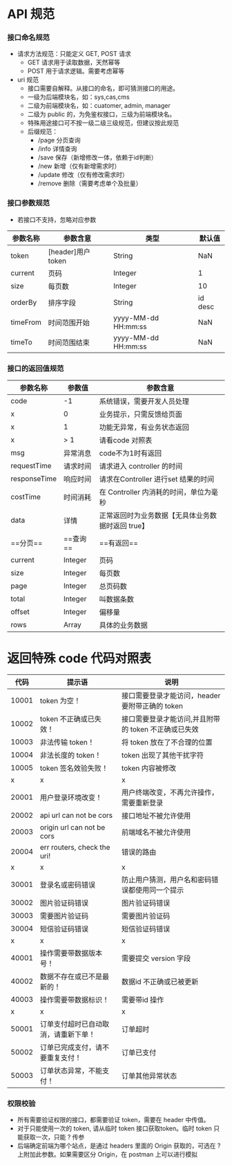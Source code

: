 
# API 规范

### 接口命名规范
- 请求方法规范：只能定义 GET, POST 请求
  - GET 请求用于读取数据，天然幂等
  - POST 用于请求逻辑。需要考虑幂等
- uri 规范
  - 接口需要自解释。从接口的命名，即可猜测接口的用途。
  - 一级为后端模块名，如：sys,cas,cms
  - 二级为前端模块名，如：cuatomer, admin, manager
  - 二级为 public 的，为免鉴权接口，三级为前端模块名。
  - 特殊用途接口可不按一级二级三级规范，但建议按此规范
  - 后缀规范：
    - /page 分页查询
    - /info 详情查询
    - /save 保存（新增修改一体，依赖于id判断）
    - /new 新增（仅有新增需求时）
    - /update 修改（仅有修改需求时）
    - /remove 删除（需要考虑单个及批量）


### 接口参数规范
- 若接口不支持，忽略对应参数

| 参数名称     | 参数含意            | 类型                    | 默认值     |
|----------|-----------------|-----------------------|---------|
| token    | [header]用户token | String                | NaN     |
| current  | 页码              | Integer               | 1       |
| size     | 每页数             | Integer               | 10      |
| orderBy  | 排序字段            | String                | id desc |
| timeFrom | 时间范围开始          | yyyy-MM-dd HH\:mm\:ss | NaN     |
| timeTo   | 时间范围结束          | yyyy-MM-dd HH\:mm\:ss | NaN     |

### 接口的返回值规范
| 参数名称         | 参数值     | 参数含意                        |
|--------------|---------|-----------------------------|
| code         | -1      | 系统错误，需要开发人员处理               |
| x            | 0       | 业务提示，只需反馈给页面                |
| x            | 1       | 功能无异常，有业务状态返回               |
| x            | \> 1    | 请看code 对照表                  |
| msg          | 异常消息    | code不为1时有返回                 |
| requestTime  | 请求时间    | 请求进入  controller 的时间        |
| responseTime | 响应时间    | 请求在Controller 进行set 结果的时间   |
| costTime     | 时间消耗    | 在 Controller 内消耗的时间，单位为毫秒   |
| data         | 详情      | 正常返回时为业务数据【无具体业务数据时返回 true】 |
| ==分页==       | ==查询==  | ==有返回==                     |
| current      | Integer | 页码                          |
| size         | Integer | 每页数                         |
| page         | Integer | 总页码数                        |
| total        | Integer | 叫数据条数                       |
| offset       | Integer | 偏移量                         |
| rows         | Array   | 具体的业务数据                     |

# 返回特殊 code 代码对照表

| 代码    | 提示语                         | 说明                             |
|-------|-----------------------------|--------------------------------|
| 10001 | token 为空！                   | 接口需要登录才能访问，header 要附带正确的 token |
| 10002 | token 不正确或已失效！              | 接口需要登录才能访问,并且附带的 token 不正确或已失效 |
| 10003 | 非法传输 token！                 | 将 token 放在了不合理的位置              |
| 10004 | 非法长度的 token！                | token 出现了其他干扰字符                |
| 10005 | token 签名效验失败！               | token 内容被修改                    |
| x     | x                           | x                              |
| 20001 | 用户登录环境改变！                   | 用户终端改变，不再允许操作，需要重新登录           |
| 20002 | api url can not be cors     | 接口地址不被允许使用                     |
| 20003 | origin url can not be cors  | 前端域名不被允许使用                     |
| 20004 | err routers, check the uri! | 错误的路由                          |
| x     | x                           | x                              |
| 30001 | 登录名或密码错误                    | 防止用户猜测，用户名和密码错误都使用同一个提示        |
| 30002 | 图片验证码错误                     | 图片验证码错误                        |
| 30003 | 需要图片验证码                     | 需要图片验证码                        |
| 30004 | 短信验证码错误                     | 短信验证码错误                        |
| x     | x                           | x                              |
| 40001 | 操作需要带数据版本号！                 | 需要提交 version 字段                |
| 40002 | 数据不存在或已不是最新的！               | 数据id 不正确或已被更新                  |
| 40003 | 操作需要带数据标识！                  | 需要带id 操作                       |
| x     | x                           | x                              |
| 50001 | 订单支付超时已自动取消，请重新下单！          | 订单超时                           |
| 50002 | 订单已完成支付，请不要重复支付！            | 订单已支付                          |
| 50003 | 订单状态异常，不能支付！                | 订单其他异常状态                       |

### 权限校验
- 所有需要验证权限的接口，都需要验证 token，需要在 header 中传值。
- 对于只能使用一次的 token, 请从临时 token 接口获取token。临时 token 只能获取一次，只能 ? 传参
- 后端确定前端为哪个站点，是通过 headers 里面的 Origin 获取的，可选在 ? 上附加此参数。如果需要区分 Origin，在 postman 上可以进行模拟